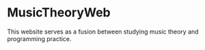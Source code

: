 # MusicTheoryWeb
This website serves as a fusion between studying music theory and programming practice.




